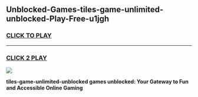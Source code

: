 
## Unblocked-Games-tiles-game-unlimited-unblocked-Play-Free-u1jgh
<h3>
<a href="https://premium76.site?title=tiles-game-unlimited-unblocked&ref=17A">CLICK TO PLAY</a></h3>
<hr>

<h3>
<a href="https://premium76.site?title=tiles-game-unlimited-unblocked&ref=17A">CLICK 2 PLAY</a>
  
</h3>

<a href="https://premium76.site?title=tiles-game-unlimited-unblocked&ref=17A"><img src="https://clearcache.store/games.png"></a>


**tiles-game-unlimited-unblocked games unblocked: Your Gateway to Fun and Accessible Online Gaming**
